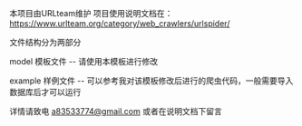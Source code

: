 
本项目由URLteam维护
项目使用说明文档在：
https://www.urlteam.org/category/web_crawlers/urlspider/

文件结构分为两部分

model   模板文件 -- 请使用本模板进行修改

example  样例文件 -- 可以参考我对该模板修改后进行的爬虫代码，一般需要导入数据库后才可以运行

详情请致电 a83533774@gmail.com
或者在说明文档下留言



